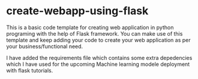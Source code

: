 # create-webapp-using-flask

This is a basic code template for creating web application in python programing with the help of Flask framework. 
You can make use of this template and keep adding your code to create your web application as per your business/functional need.

I have added the requirements file which contains some extra depedencies which I have used for the upcoming Machine learning modele deployment with flask tutorials.
